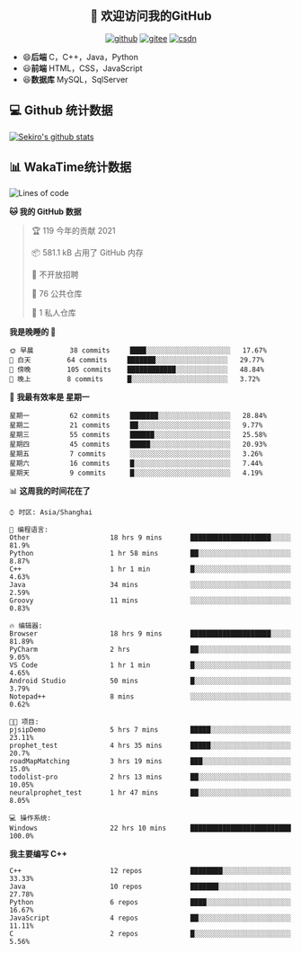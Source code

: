 <h2 align="center">👋 欢迎访问我的GitHub</h2>
<p align="center">
  <a href="https://666wxy666.github.io/"><img src="https://img.shields.io/badge/GitHub-24292e" alt="github"></a>
  <a href="https://gitee.com/wxy_666"><img src="https://img.shields.io/badge/Gitee-fe7300" alt="gitee"></a>
  <a href="https://blog.csdn.net/WXY_666"><img src="https://img.shields.io/badge/CSDN-cf000e" alt="csdn"></a>
</p>

- 😄**后端** C，C++，Java，Python
- 😃**前端** HTML，CSS，JavaScript
- 😆**数据库** MySQL，SqlServer

## 💻 Github 统计数据
[![Sekiro's github stats](https://github-readme-stats.vercel.app/api?username=666WXY666)](https://666wxy666.github.io/)

## 📊 WakaTime统计数据

<!--START_SECTION:waka-->
![Lines of code](https://img.shields.io/badge/%E4%BB%8E%E3%80%8C%E4%BD%A0%E5%A5%BD%E4%B8%96%E7%95%8C%E3%80%8D%E6%88%91%E5%B7%B2%E7%BB%8F%E5%86%99%E4%BA%86-579481%20%E8%A1%8C%E4%BB%A3%E7%A0%81-blue)

**🐱 我的 GitHub 数据** 

> 🏆 119 今年的贡献 2021
 > 
> 📦 581.1 kB 占用了 GitHub 内存 
 > 
> 🚫 不开放招聘
 > 
> 📜 76 公共仓库 
 > 
> 🔑 1 私人仓库 
 > 
**我是晚睡的 🦉** 

```text
🌞 早晨         38 commits     ████░░░░░░░░░░░░░░░░░░░░░   17.67% 
🌆 白天         64 commits     ███████░░░░░░░░░░░░░░░░░░   29.77% 
🌃 傍晚         105 commits    ████████████░░░░░░░░░░░░░   48.84% 
🌙 晚上         8 commits      █░░░░░░░░░░░░░░░░░░░░░░░░   3.72%

```
📅 **我最有效率是 星期一** 

```text
星期一          62 commits     ███████░░░░░░░░░░░░░░░░░░   28.84% 
星期二          21 commits     ██░░░░░░░░░░░░░░░░░░░░░░░   9.77% 
星期三          55 commits     ██████░░░░░░░░░░░░░░░░░░░   25.58% 
星期四          45 commits     █████░░░░░░░░░░░░░░░░░░░░   20.93% 
星期五          7 commits      ░░░░░░░░░░░░░░░░░░░░░░░░░   3.26% 
星期六          16 commits     █░░░░░░░░░░░░░░░░░░░░░░░░   7.44% 
星期天          9 commits      █░░░░░░░░░░░░░░░░░░░░░░░░   4.19%

```


📊 **这周我的时间花在了** 

```text
⌚︎ 时区: Asia/Shanghai

💬 编程语言: 
Other                    18 hrs 9 mins       ████████████████████░░░░░   81.9% 
Python                   1 hr 58 mins        ██░░░░░░░░░░░░░░░░░░░░░░░   8.87% 
C++                      1 hr 1 min          █░░░░░░░░░░░░░░░░░░░░░░░░   4.63% 
Java                     34 mins             ░░░░░░░░░░░░░░░░░░░░░░░░░   2.59% 
Groovy                   11 mins             ░░░░░░░░░░░░░░░░░░░░░░░░░   0.83%

🔥 编辑器: 
Browser                  18 hrs 9 mins       ████████████████████░░░░░   81.89% 
PyCharm                  2 hrs               ██░░░░░░░░░░░░░░░░░░░░░░░   9.05% 
VS Code                  1 hr 1 min          █░░░░░░░░░░░░░░░░░░░░░░░░   4.65% 
Android Studio           50 mins             █░░░░░░░░░░░░░░░░░░░░░░░░   3.79% 
Notepad++                8 mins              ░░░░░░░░░░░░░░░░░░░░░░░░░   0.62%

🐱‍💻 项目: 
pjsipDemo                5 hrs 7 mins        █████░░░░░░░░░░░░░░░░░░░░   23.11% 
prophet_test             4 hrs 35 mins       █████░░░░░░░░░░░░░░░░░░░░   20.7% 
roadMapMatching          3 hrs 19 mins       ███░░░░░░░░░░░░░░░░░░░░░░   15.0% 
todolist-pro             2 hrs 13 mins       ██░░░░░░░░░░░░░░░░░░░░░░░   10.05% 
neuralprophet_test       1 hr 47 mins        ██░░░░░░░░░░░░░░░░░░░░░░░   8.05%

💻 操作系统: 
Windows                  22 hrs 10 mins      █████████████████████████   100.0%

```

**我主要编写 C++** 

```text
C++                      12 repos            ████████░░░░░░░░░░░░░░░░░   33.33% 
Java                     10 repos            ███████░░░░░░░░░░░░░░░░░░   27.78% 
Python                   6 repos             ████░░░░░░░░░░░░░░░░░░░░░   16.67% 
JavaScript               4 repos             ██░░░░░░░░░░░░░░░░░░░░░░░   11.11% 
C                        2 repos             █░░░░░░░░░░░░░░░░░░░░░░░░   5.56%

```



<!--END_SECTION:waka-->

<!--
**666WXY666/666WXY666** is a ✨ _special_ ✨ repository because its `README.md` (this file) appears on your GitHub profile.

Here are some ideas to get you started:

- 🔭 I’m currently working on ...
- 🌱 I’m currently learning ...
- 👯 I’m looking to collaborate on ...
- 🤔 I’m looking for help with ...
- 💬 Ask me about ...
- 📫 How to reach me: ...
- 😄 Pronouns: ...
- ⚡ Fun fact: ...
-->

